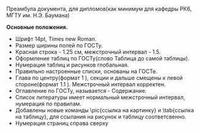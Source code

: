 Преамбула документа, для дипломов(как минимум для кафедры РК6, МГТУ им. Н.Э. Баумана)

**Основные положения.**
* Шрифт 14pt, Times new Roman.
* Размер ширины полей по ГОСТу.
* Красная строка - 1.25 см, межстрочный интервал - 1.5.
* Оформление таблиц по ГОСТу(слово Таблица до самой таблицы).
* Нумерация таблиц и рисунков глобальная.
* Правильно настроенные списки, основаны на ГОСТе.
* Глава по центру(формат 1 ), секции и дальше смещены к левой стороне(формат 1.1 ). Межстрочный интервал корректен.
* Оглавление по ГОСТу, называется - Содержание.
* Список литературы имеет нормальный межстрочный интервал, нумерация по правилам.
* Добавлены новые команды \pic{ссылка на картинку} и \tab{ссылка на таблицу}, для ссылания на рисунок и таблицу соответсвенно.
* Нумерация страниц справа сверху